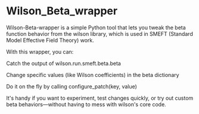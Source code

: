 # Wilson_Beta_wrapper

Wilson-Beta-wrapper is a simple Python tool that lets you tweak the beta function behavior from the wilson library, which is used in SMEFT (Standard Model Effective Field Theory) work.

With this wrapper, you can:

Catch the output of wilson.run.smeft.beta.beta

Change specific values (like Wilson coefficients) in the beta dictionary

Do it on the fly by calling configure_patch(key, value)

It's handy if you want to experiment, test changes quickly, or try out custom beta behaviors—without having to mess with wilson's core code.
